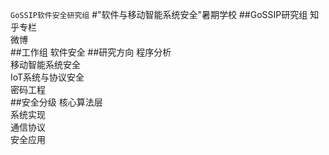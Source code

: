 `GoSSIP软件安全研究组`
#"软件与移动智能系统安全"暑期学校
##GoSSIP研究组
知乎专栏  
微博  
##工作组
软件安全
##研究方向
程序分析  
移动智能系统安全  
IoT系统与协议安全  
密码工程  
##安全分级
核心算法层  
系统实现  
通信协议  
安全应用  
